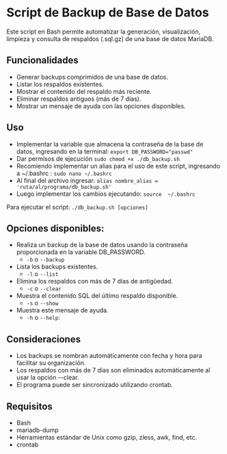 # Script de Backup de Base de Datos

Este script en Bash permite automatizar la generación, visualización, limpieza y consulta de respaldos (.sql.gz) de una base de datos MariaDB.

## Funcionalidades
- Generar backups comprimidos de una base de datos.
- Listar los respaldos existentes.
- Mostrar el contenido del respaldo más reciente.
- Eliminar respaldos antiguos (más de 7 días).
- Mostrar un mensaje de ayuda con las opciones disponibles.


## Uso
- Implementar la variable que almacena la contraseña de la base de datos, ingresando en la terminal: `export DB_PASSWORD="passwd"`
- Dar permisos de ejecución `sudo chmod +x ./db_backup.sh`
- Recomiendo implementar un alias para el uso de este script, ingresando a ~/.bashrc :
`sudo nano ~/.bashrc`
- Al final del archivo ingresar:
`alias nombre_alias = 'ruta/al/programa/db_backup.sh'`
- Luego implementar los cambios ejecutando:
`source  ~/.bashrc`

Para ejecutar el script:
`./db_backup.sh [opciones]`

## Opciones disponibles:
- Realiza un backup de la base de datos usando la contraseña proporcionada en la variable DB_PASSWORD.
    - `-b` o `--backup`
- Lista los backups existentes.
    - `-l` o `--list`
- Elimina los respaldos con más de 7 días de antigüedad.
    - `-c` o `--clear`
- Muestra el contenido SQL del último respaldo disponible.
    - `-s` o `--show`
- Muestra este mensaje de ayuda.
    - `-h` o `--help`: 


## Consideraciones
- Los backups se nombran automáticamente con fecha y hora para facilitar su organización.
- Los respaldos con más de 7 días son eliminados automáticamente al usar la opción --clear.
- El programa puede ser sincronizado utilizando crontab.

## Requisitos
- Bash
- mariadb-dump
- Herramientas estándar de Unix como gzip, zless, awk, find, etc.
- crontab
